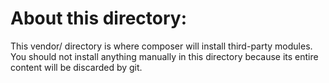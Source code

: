 About this directory:
=====================

This vendor/ directory is where composer will install third-party modules. You should not install anything manually in this directory because its entire content will be discarded by git.

